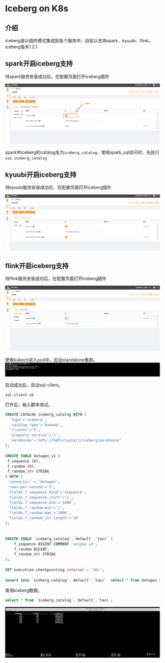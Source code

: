 # Iceberg on  K8s
## 介绍
iceberg是以插件模式集成到各个服务中，目前以支持spark、kyuubi、flink。
iceberg版本1.2.1

## spark开启iceberg支持
待spark服务安装成功后，在配置页面打开iceberg插件

![img.png](../images/iceberg1.png)

spark中iceberg的catalog名为`iceberg_catalog`，使用spark_sql访问时，先执行`use iceberg_catalog`

## kyuubi开启iceberg支持
待kyuubi服务安装成功后，在配置页面打开iceberg插件

![img.png](../images/iceberg2.png)

## flink开启iceberg支持
待flink服务安装成功后，在配置页面打开iceberg插件

![img.png](../images/iceberg3.png)

使用kubectl进入pod中。启动standalone集群。
![img.png](../images/iceberg4.png)

启动成功后，启动sql-client。
```shell
sql-client.sh
```
打开后，输入脚本测试。
```sql
CREATE CATALOG iceberg_catalog WITH (
  'type'='iceberg',
  'catalog-type'='hadoop',
  'clients'='5',
  'property-version'='1',
  'warehouse'='hdfs://hdfscluster1/iceberg/warehouse'
);

CREATE TABLE datagen_v1 (
 f_sequence INT,
 f_random INT,
 f_random_str STRING
) WITH (
 'connector' = 'datagen',
 'rows-per-second'='5',
 'fields.f_sequence.kind'='sequence',
 'fields.f_sequence.start'='1',
 'fields.f_sequence.end'='1000',
 'fields.f_random.min'='1',
 'fields.f_random.max'='1000',
 'fields.f_random_str.length'='10'
);


CREATE TABLE `iceberg_catalog`.`default`.`taxi` (
    f_sequence BIGINT COMMENT 'unique id',
    f_random BIGINT,
    f_random_str STRING
);

SET execution.checkpointing.interval = '30s';

insert into `iceberg_catalog`.`default`.`taxi`  select * from datagen_v1;

```
查询iceberg数据。
```sql
select * from `iceberg_catalog`.`default`.`taxi`;
```
![img_1.png](../images/iceberg5.png)
